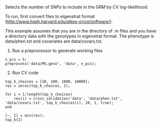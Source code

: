 Selects the number of SNPs to include in the GRM by CV log-likelihood.

To run, first convert files to eigenstrat format (http://www.hsph.harvard.edu/alkes-price/software/).

This example assumes that you are in the directory of .m files and you have a directory data with the genotypes in eigenstrat format.  The phenotype is data/phen.txt and covariates are data/covars.txt.

1) Run a preprocessor to generate working files

```
n_pcs = 5;
preprocess('data/MS.geno', 'data', n_pcs);
```

2) Run CV code 

```
top_k_choices = [10, 100, 1000, 10000];
res = zeros(top_k_choices, 1);

for i = 1:length(top_k_choices)
    res(i) = cross_validation('data', 'data/phen.txt', 'data/covars.txt', top_k_choices(i), 10, 1, true);
end

[~, I] = min(res);
top_k(I)
```
